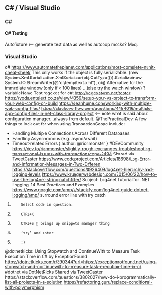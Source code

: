 ## C# / Visual Studio

### C#

#### C# Testing
Autofixture <-- generate test data as well as autopop mocks?
Moq.

### Visual Studio


c#
https://www.automatetheplanet.com/applications/most-complete-nunit-cheat-sheet/
This only works if the object is fully serializable.
(new System.Xml.Serialization.XmlSerializer(obj.GetType())).Serialize(new System.IO.StreamWriter(@"c:\temp\text.xml"), obj)
Alternative for the immediate window (only if < 100 lines) …(else try the watch window)
?variableName
Test regexes for c#:
http://regexstorm.net/tester
https://yoda.entelect.co.za/view/4359/setup-your-vs-project-to-transform-your-web-config-on-build
https://deanhume.com/working-with-multiple-web-config-files/
https://stackoverflow.com/questions/4454016/multiple-app-config-files-in-net-class-library-project <-- note what is said about configuration manager…always from default.
@ThePracticalDev: A few things to look out for when using TransactionScope include:
- Handling Multiple Connections Across Different Databases
- Handling Asynchronous (e.g. async/await)
- Timeout-related Errors
{ author: @rionmonster } #DEVCommunity https://dev.to/rionmonster/slightly-rough-exchanges-troubleshooting-transactional-issues-with-transactionscope-2494
Shared via TweetCaster
https://www.codeproject.com/Articles/18698/Log-Error-and-Information-Messages-in-Two-Differen
https://stackoverflow.com/questions/8926409/log4net-hierarchy-and-logging-levels
https://www.kruegerwebdesign.com/2015/06/22/how-to-use-the-log4net-stringmatchfilter/
Subject: Log4net Tutorial for .NET Logging: 14 Best Practices and Examples
https://www.google.com/amp/s/stackify.com/log4net-guide-dotnet-logging/amp/
surround error line with try catch
1.         Select code in question.
2.         CTRL+K
3.         CTRL+S  brings up snippets manager thing
4.         ‘try’ and enter
5.         :)
@dotnetkicks: Using Stopwatch and ContinueWith to Measure Task Execution Time in C# by ExceptionFound https://dotnetkicks.com/r/390344?url=https://exceptionnotfound.net/using-stopwatch-and-continuewith-to-measure-task-execution-time-in-c/ #dotnet via DotNetKicks
Shared via TweetCaster
https://stackoverflow.com/questions/3802027/how-do-i-programmatically-list-all-projects-in-a-solution
https://refactoring.guru/replace-conditional-with-polymorphism
